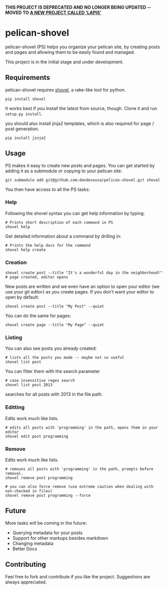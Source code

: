 **THIS PROJECT IS DEPRECATED AND NO LONGER BEING UPDATED -- MOVED TO [A NEW PROJECT CALLED 'LAPIS'](https://github.com/dandesousa/lapis)**

pelican-shovel
==============

pelican-shovel (PS) helps you organize your pelican site, by creating posts and pages and allowing them to be easily found and managed.

This project is in the initial stage and under development.

Requirements
-------------

pelican-shovel requires [shovel](https://github.com/seomoz/shovel), a rake-like tool for python.

```
pip install shovel
```

It works best if you install the latest from source, though. Clone it and run `setup.py install`.

you should also install jinja2 templates, which is also required for page / post generation.

```
pip install jinja2
```

## Usage


PS makes it easy to create new posts and pages. You can get started by adding it as a submodule or copying to your pelican site:

```
git submodule add git@github.com:dandesousa/pelican-shovel.git shovel
```

You then have access to all the PS tasks:

### Help

Following the shovel syntax you can get help information by typing:

```
# Prints short description of each command in PS
shovel help
```

Get detailed information about a command by drilling in:

```
# Prints the help docs for the command
shovel help create
```

### Creation

```
shovel create post --title "It's a wonderful day in the neighborhood!" 
# page created, editor opens
```

New posts are written and we even have an option to open your editor (we use your git editor) as you create pages. If you don't want your editor to open by default:

```
shovel create post --title "My Post" --quiet
```

You can do the same for pages:

```
shovel create page --title "My Page" --quiet
```

### Listing

You can also see posts you already created:

```
# lists all the posts you made -- maybe not so useful
shovel list post
```

You can filter them with the search parameter

```
# case insensitive regex search
shovel list post 2013
```

searches for all posts with 2013 in the file path.

### Editting

Edits work much like lists.

```
# edits all posts with 'programming' in the path, opens them in your editor
shovel edit post programming
```

### Remove

Edits work much like lists.

```
# removes all posts with 'programming' in the path, prompts before removal.
shovel remove post programming

# you can also force remove (use extreme caution when dealing with non-checked in files)
shovel remove post programming --force
```

## Future 

More tasks will be coming in the future:
  * Querying metadata for your posts
  * Support for other markups besides markdown
  * Changing metadata
  * Better Docs

## Contributing

Feel free to fork and contribute if you like the project. Suggestions are always appreciated.
